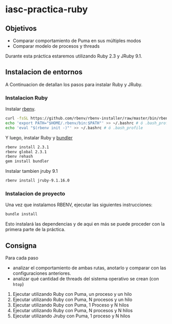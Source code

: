 # iasc-practica-ruby

## Objetivos

* Comparar comportamiento de Puma en sus múltiples modos
* Comparar modelo de procesos y threads

Durante esta práctica estaremos utilizando Ruby 2.3 y JRuby 9.1.

## Instalacion de entornos

A Continuacion de detallan los pasos para instalar Ruby y JRuby.

### Instalacion Ruby

Instalar [rbenv](https://github.com/rbenv/rbenv).

```bash
curl -fsSL https://github.com/rbenv/rbenv-installer/raw/master/bin/rbenv-installer | bash
echo 'export PATH="$HOME/.rbenv/bin:$PATH"' >> ~/.bashrc # ó .bash_profile
echo 'eval "$(rbenv init -)"' >> ~/.bashrc # ó .bash_profile
```

Y luego, instalar Ruby y [bundler](http://bundler.io/)

```bash
rbenv install 2.3.1
rbenv global 2.3.1
rbenv rehash
gem install bundler
```
Instalar tambien jruby 9.1

```bash
rbenv install jruby-9.1.16.0
```

### Instalacion de proyecto

Una vez que instalamos RBENV, ejecutar las siguientes instrucciones:

```bash
bundle install
```

Esto instalará las dependencias y de aqui en más se puede proceder con la primera parte de la práctica.

## Consigna

Para cada paso

  * analizar el comportamiento de ambas rutas, anotarlo y comparar con las configuraciones anteriores.
  * analizar qué cantidad de threads del sistema operativo se crean (con `htop`)

1. Ejecutar utilizando Ruby con Puma, un proceso y un hilo
2. Ejecutar utilizando Ruby con Puma, N procesos y un hilo
3. Ejecutar utilizando Ruby con Puma, 1 Proceso y N hilos
4. Ejecutar utilizando Ruby con Puma, N procesos y N hilos
5. Ejecutar utilizando Jruby con Puma, 1 proceso y N hilos
